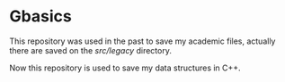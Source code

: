 # Gbasics

This repository was used in the past to save my academic files, actually there are saved on the _src/legacy_ directory.


Now this repository is used to save my data structures in C++.

